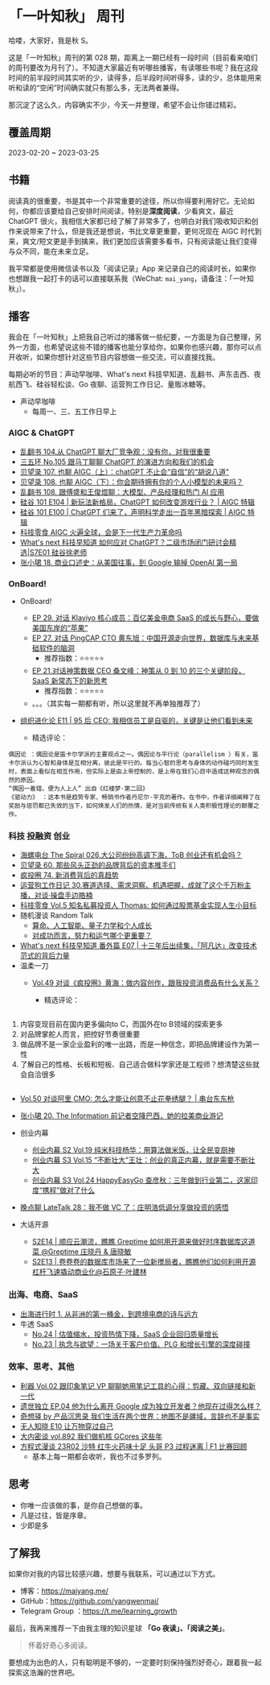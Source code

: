 # 「一叶知秋」 周刊

哈喽，大家好，我是秋 S。

这是「一叶知秋」周刊的第 028 期，距离上一期已经有一段时间（目前看来咱们的周刊要改为月刊了）。不知道大家最近有听哪些播客，有读哪些书呢？我在这段时间的前半段时间其实听的少，读得多，后半段时间听得多，读的少，总体能用来听和读的“空闲”时间确实就只有那么多，无法两者兼得。

那沉淀了这么久，内容确实不少，今天一并整理，希望不会让你错过精彩。

## 覆盖周期

2023-02-20 ~ 2023-03-25

## 书籍

阅读真的很重要，书是其中一个非常重要的途径，所以你得要利用好它。无论如何，你都应该要给自己安排时间阅读，特别是**深度阅读**，少看爽文，最近 ChatGPT 很火，我相信大家都已经了解了非常多了，也明白对我们吸收知识和创作来说带来了什么，但是我还是想说，书比文章更重要，更何况现在 AIGC 时代到来，爽文/短文更是手到擒来，我们更加应该需要多看书，只有阅读能让我们变得与众不同，能在未来立足。

我平常都是使用微信读书以及「阅读记录」App 来记录自己的阅读时长，如果你也想跟我一起打卡的话可以直接联系我（WeChat: `mai_yang`，请备注：「一叶知秋」）。

## 播客

我会在「一叶知秋」上把我自己听过的播客做一些纪要，一方面是为自己整理，另外一方面，也希望说这些不错的播客也能分享给你，如果你也感兴趣，那你可以点开收听，如果你想针对这些节目内容想做一些交流，可以直接找我。

每期必听的节目：声动早咖啡、What's next 科技早知道、乱翻书、声东击西、夜航西飞、硅谷轻松谈、Go 夜聊、运营狗工作日记、量贩冰糖等。

+ 声动早咖啡
  - 每周一、三、五工作日早上

### AIGC & ChatGPT

+ [乱翻书 104.从 ChatGPT 聊大厂竞争观：没有你，对我很重要](https://www.xiaoyuzhoufm.com/episode/6406f3d3752598c2b6a18e7a)
+ [三五环 No.105 跟马丁聊聊 ChatGPT 的演进方向和我们的机会](https://www.xiaoyuzhoufm.com/episode/6405e10986730b81739d5096)
+ [贝望录 107. 也聊 AIGC（上）：chatGPT 不止会“自信”的“胡说八道”](https://www.xiaoyuzhoufm.com/episode/64196e05179eec5331f1a7db)
+ [贝望录 108. 也聊 AIGC（下）：你会期待拥有你的个人小模型的未来吗？](https://www.xiaoyuzhoufm.com/episode/641af67a8aca9099d70807c1)
+ [乱翻书 108. 跟傅盛和王俊煜聊：大模型、产品经理和热门 AI 应用](https://www.xiaoyuzhoufm.com/episode/64199cbe73768bea3509176a)
+ [硅谷 101 E104 | 新玩法新格局，ChatGPT 如何改变游戏行业？ | AIGC 特辑](https://www.xiaoyuzhoufm.com/episode/6419b0e909a454f6efeca341)
+ [硅谷 101 E100 | ChatGPT 们来了，声明科学走出一百年黑暗探索 | AIGC 特辑](https://www.xiaoyuzhoufm.com/episode/63eeb97934875e47c89ac9fd)
+ [科技零食 AIGC 火遍全球，会是下一代生产力革命吗](https://www.xiaoyuzhoufm.com/episode/6376ce55eecefa7087721102)
+ [What's next 科技早知道 如何应对 ChatGPT？二级市场闭门研讨会精选|S7E01 硅谷徐老师](https://www.xiaoyuzhoufm.com/episode/63f5f66e1324e63d1259b079)
+ [张小珺 18. 商业口述史：从美国往事，到 Google 输掉 OpenAI 第一局](https://www.xiaoyuzhoufm.com/episode/640f5399acc110612a2c5c5f)

### OnBoard!

+ OnBoard!
  - [EP 29. 对话 Klaviyo 核心成员：百亿美金电商 SaaS 的成长与野心，要做美国东岸的“苹果”](https://www.xiaoyuzhoufm.com/episode/641acea073768bea351ea7a7)
  - [EP 27. 对话 PingCAP CTO 黄东旭：中国开源走向世界，数据库与未来基础软件的脑洞](https://www.xiaoyuzhoufm.com/episode/63f64ee1eadc57eda118cbb8)
    - 推荐指数：⭐️⭐️⭐️⭐️⭐️
  - [EP 21.对话神策数据 CEO 桑文峰：神策从 0 到 10 的三个关键阶段，SaaS 新常态下的新思考](https://www.xiaoyuzhoufm.com/episode/63920155a07c5e0cda6c7037)
    - 推荐指数：⭐️⭐️⭐️⭐️⭐️
  - 。。。（其实每一期都有听，所以这里就不再单独推荐了）

+ [组织进化论 E11 | 95 后 CEO: 我相信员工是自驱的，关键是让他们看到未来](https://www.xiaoyuzhoufm.com/episode/6112f90b5094679ab10e53db)
  - 精选评论：
```
偶因论 ：偶因论是笛卡尔学派的主要观点之一。偶因论与平行论（parallelism ）有关，笛卡尔派认为心智和身体是互相分离，彼此是平行的。每当心智的思考与身体的动作碰巧同时发生时，表面上看似在相互作用，但实际上是由上帝控制的，是上帝在我们心目中造成这种观念的偶然的原因。
“偶因一着错，便为人上人” 出自《红楼梦·第二回》
《驱动力》 ：这本书是趋势专家、畅销书作者丹尼尔·平克的著作。在书中，作者详细阐释了在奖励与惩罚都已失效的当下，如何焕发人们的热情，是对当前传统有关人类积极性理论的颠覆之作。
```

### 科技 投融资 创业

+ [海螺电台 The Spiral 026.大公司纷纷高调下海，ToB 创业还有机会吗？](https://www.xiaoyuzhoufm.com/episode/602088e6c5d5a5f96fa5901c)
+ [贝望录 60. 那些风头正劲的品牌背后的资本推手们](https://www.xiaoyuzhoufm.com/episode/611313147d4795d7a57bc669)
+ [疯投圈 74. 新消费背后的真趋势](https://www.xiaoyuzhoufm.com/episode/63f477bc3976a061622f9d57)
+ [运营狗工作日记 30.赛道选择、需求洞察、机遇把握，成就了这个千万粉主播，对谈·操盘手边皓楠](https://www.xiaoyuzhoufm.com/episode/63ebc76de99bdef7d3b996a3)
+ [科技零食 Vol.5 知名私募投资人 Thomas: 如何通过股票基金实现人生小目标](https://www.xiaoyuzhoufm.com/episode/61cb38d033909f56de709a1f)
+ 随机漫谈 Random Talk
  - [算命、人工智能、量子力学和个人成长](https://www.xiaoyuzhoufm.com/episode/60b6c4b0ec97c268f87ca457)
  - [对成功而言，努力和运气哪个更重要？](https://www.xiaoyuzhoufm.com/episode/60ac6719eb3e72d92188a95a)
+ [What's next 科技早知道 番外篇 E07 | 十三年后出续集，「阿凡达」改变技术范式的背后力量](https://www.xiaoyuzhoufm.com/episode/640aea9b0a9f8d6a8ecc56ee)
+ 温柔一刀
  - [Vol.49 对谈《疯投圈》黄海：做内容创作，跟我投资消费品有什么关系？](https://www.xiaoyuzhoufm.com/episode/64070ae26a0de4e928d3bcbd)
    - 精选评论：

    ```
1. 内容变现目前在国内更多偏向to C，而国外在to B领域的探索更多
2. 对品牌掌舵人而言，把控好节奏很重要
3. 做品牌不是一家企业盈利的唯一出路，而是一种信念，即把品牌建设作为第一性
4. 了解自己的性格、长板和短板、自己适合做科学家还是工程师？想清楚这些就会自洽很多
    ```

  - [Vol.50 对谈阿里 CMO: 怎么才能让创意不止花拳绣腿？ | 串台东东枪](https://www.xiaoyuzhoufm.com/episode/64106a558be5d400131a3571)
+ [张小珺 20. The Information 前记者空降巴西，她的拉美商业游记](https://www.xiaoyuzhoufm.com/episode/64187aed8aca9099d7dafbb3)

+ 创业内幕
  - [创业内幕 S2 Vol.19 纯米科技杨华：用算法做米饭，让全民变厨神](https://www.xiaoyuzhoufm.com/episode/5f2c80489504bbdb77bc865c)
  - [创业内幕 S3 Vol.15 “不断壮大”王壮：创业的真正内幕，就是需要不断壮大](https://www.xiaoyuzhoufm.com/episode/60c28dc116b571e1f7441626)
  - [创业内幕 S3 Vol.24 HappyEasyGo 查彦秋：三年做到行业第二，这家印度“携程”做对了什么](https://www.xiaoyuzhoufm.com/episode/61159c10629a774bd842e115)
+ [晚点聊 LateTalk 28：我不做 VC 了：庄明浩低调分享做投资的感悟](https://www.xiaoyuzhoufm.com/episode/63a3bd4b8a837246579d7bee)
+ 大话开源
  - [S2E14 | 顺应云潮流，瞧瞧 Greptime 如何用开源来做好时序数据库这道菜 @Greptime 庄晓丹 & 唐晓敏](https://www.xiaoyuzhoufm.com/episode/641492fb8aca9099d7a28dfe)
  - [S2E13 | 卷卷卷的数据库市场来了一位新搅局者，瞧瞧他们如何利用开源杠杆飞速撬动商业化@石原子·叶建林](https://www.xiaoyuzhoufm.com/episode/63efa787e99bdef7d3f48c5f)

### 出海、电商、SaaS

+ [出海进行时 1. 从非洲的第一桶金，到跨境电商的诗与远方](https://www.xiaoyuzhoufm.com/episode/60acde17875241dbd2068bf7)
+ 牛透 SaaS
  - [No.24 | 估值缩水，投资热情下降，SaaS 企业回归质量增长](https://www.xiaoyuzhoufm.com/episode/6406c8476a0de4e928cd1cd4)
  - [No.23 | 执念与欲望：一场关于客户价值、PLG 和增长引擎的深度碰撞](https://www.xiaoyuzhoufm.com/episode/64069113c5d7e6e06063be83)

### 效率、思考、其他

+ [利器 Vol.02 跟印象笔记 VP 聊聊她用笔记工具的心得：剪藏、双向链接和新一代](https://www.xiaoyuzhoufm.com/episode/630f6a48e50e37575adb1abd)
+ [遗世独立 EP.04 他为什么离开 Google 成为独立开发者？他现在过得怎么样？]()
+ [奇想驿 by 产品沉思录 我们生活在两个世界：地图不是疆域，言辞也不是事实](https://www.xiaoyuzhoufm.com/episode/611d1e5a51a38c84d15688ab)
+ [无人知晓 E10 让万物穿过自己](https://www.xiaoyuzhoufm.com/episode/61ee26c84675a08411f51570)
+ [大内密谈 vol.892 我们做机核 GCores 这些年](https://www.xiaoyuzhoufm.com/episode/60b8e7aaf38bcf7d331bbb45)
+ [方程式漫谈 23R02 沙特 红牛火药味十足 头哥 P3 过程迷离 | F1 比赛回顾](https://www.xiaoyuzhoufm.com/episode/641965a573768bea35035c2e)
  - 基本上每一期都会收听，我也不过多罗列。

## 思考

+ 你唯一应该做的事，是你自己想做的事。
+ 凡是过往，皆是序章。
+ 少即是多

## 了解我

如果你对我的内容比较感兴趣，想要与我联系，可以通过以下方式。

- 博客：https://maiyang.me/
- GitHub：https://github.com/yangwenmai/
- Telegram Group ：https://t.me/learning_growth

最后，我再来推荐一下由我主理的知识星球 **「Go 夜读」、「阅读之美」**。
>怀着好奇心多阅读。

要想成为出色的人，只有聪明是不够的，一定要时刻保持强烈好奇心，跟着我一起探索这浩瀚的世界吧。
